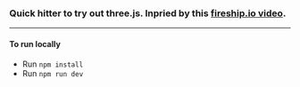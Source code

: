 ### Quick hitter to try out three.js. Inpried by this [fireship.io video](https://www.youtube.com/watch?v=Q7AOvWpIVHU).

<hr>

#### To run locally
- Run `npm install`
- Run `npm run dev`